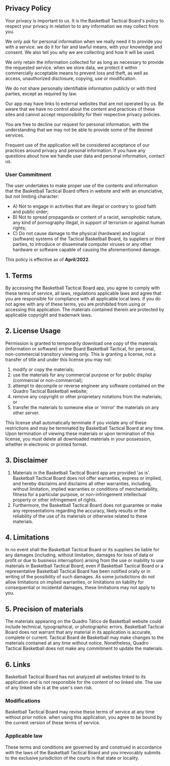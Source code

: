 <h2>Privacy Policy</h2>
<p>Your privacy is important to us. It is the Basketball Tactical Board's policy to respect your privacy in relation to
  to any information we may collect from you.</p>
<p>We only ask for personal information when we really need it to provide you with a service. we do it for
    fair and lawful means, with your knowledge and consent. We also tell you why we are collecting and how
    It will be used. </p>
<p>We only retain the information collected for as long as necessary to provide the requested service. when we store
    data, we protect it within commercially acceptable means to prevent loss and theft, as well as access,
    unauthorized disclosure, copying, use or modification.</p>
<p>We do not share personally identifiable information publicly or with third parties, except as required by law.
</p>
<p>Our app may have links to external websites that are not operated by us. Be aware that we have no control
    about the content and practices of these sites and cannot accept responsibility for their respective privacy policies</a>. </p>
<p>You are free to decline our request for personal information, with the understanding that we may not be able to provide
    some of the desired services.</p>
<p>Frequent use of the application will be considered acceptance of our practices around privacy and
    personal information. If you have any questions about how we handle user data and personal information,
    contact us.</p>
<h3>User Commitment</h3>
<p>The user undertakes to make proper use of the contents and information that the Basketball Tactical Board offers in
    website and with an enunciative, but not limiting character:</p>
<ul>
    <li>A) Not to engage in activities that are illegal or contrary to good faith and public order;</li>
    <li>B) Not to spread propaganda or content of a racist, xenophobic nature, any kind of pornography
        illegal, in support of terrorism or against human rights;</li>
    <li>C) Do not cause damage to the physical (hardware) and logical (software) systems of the Tactical Basketball Board, its
        suppliers or third parties, to introduce or disseminate computer viruses or any other
        hardware or software capable of causing the aforementioned damage.</li>
</ul>
<p>This policy is effective as of <strong>April</strong>/<strong>2022</strong>.</p>

<h2>1. Terms</h2>
<p>By accessing the Basketball Tactical Board app, you agree to comply with these terms of service, all laws, regulations
  applicable laws and agree that you are responsible for compliance with all applicable local laws. if
    you do not agree with any of these terms, you are prohibited from using or accessing this application. The materials contained therein
  are protected by applicable copyright and trademark laws.</p>
<h2>2. License Usage</h2>
<p>Permission is granted to temporarily download one copy of the materials (information or software) on the Board
    Basketball Tactical, for personal, non-commercial transitory viewing only. This is granting a license,
    not a transfer of title and under this license you may not: </p>
<ol>
    <li>modify or copy the materials; </li>
    <li>use the materials for any commercial purpose or for public display (commercial or non-commercial);
    </li>
    <li>attempt to decompile or reverse engineer any software contained on the Quadro Tactical Basketball website;
    </li>
    <li>remove any copyright or other proprietary notations from the materials; or </li>
    <li>transfer the materials to someone else or 'mirror' the materials on any other server.</li>
</ol>
<p>This license shall automatically terminate if you violate any of these restrictions and may be terminated by
    Basketball Tactical Board at any time. Upon termination of viewing these materials or upon termination of this
    license, you must delete all downloaded materials in your possession, whether in electronic or printed format.</p>
<h2>3. Disclaimer</h2>
<ol>
    <li>Materials in the Basketball Tactical Board app are provided 'as is'. Basketball Tactical Board does not offer
        warranties, express or implied, and hereby disclaims and disclaims all other warranties, including, without
        limitation, implied warranties or conditions of merchantability, fitness for a particular purpose, or non-infringement
        intellectual property or other infringement of rights. </li>
    <li>Furthermore, the Basketball Tactical Board does not guarantee or make any representations regarding the accuracy,
        likely results or the reliability of the use of its materials or otherwise related to
        these materials.</li>
</ol>
<h2>4. Limitations</h2>
<p>In no event shall the Basketball Tactical Board or its suppliers be liable for any damages (including,
    without limitation, damages for loss of data or profit or due to business interruption) arising from the use or
    inability to use materials in Basketball Tactical Board, even if Basketball Tactical Board or a representative
    Basketball Tactical Board has been notified orally or in writing of the possibility of such damages.
    As some jurisdictions do not allow limitations on implied warranties, or limitations on liability for
    consequential or incidental damages, these limitations may not apply to you.</p>
<h2>5. Precision of materials</h2>
<p>The materials appearing on the Quadro Tático de Basketball website could include technical, typographical, or photographic errors.
    Basketball Tactical Board does not warrant that any material in its application is accurate, complete or current. Tactical Board
    de Basketball may make changes to the materials contained at any time without notice. Nonetheless,
    Quadro Tactical Basketball does not make any commitment to update the materials.</p>
<h2>6. Links</h2>
<p>Basketball Tactical Board has not analyzed all websites linked to its application and is not responsible for the content of
    no linked site. The use of
    any linked site is at the user's own risk.</p>
</p>
<h3>Modifications</h3>
<p>Basketball Tactical Board may revise these terms of service at any time without prior notice. when using
    this application, you agree to be bound by the current version of these terms of service.</p>
<h3>Applicable law</h3>
<p>These terms and conditions are governed by and construed in accordance with the laws of the Basketball Tactical Board and you
    irrevocably submits to the exclusive jurisdiction of the courts in that state or locality.</p>
